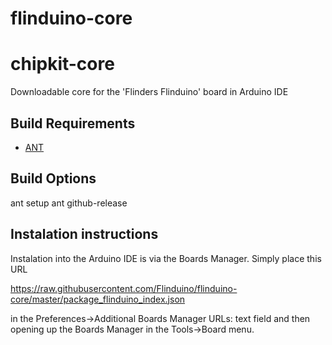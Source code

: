 # flinduino-core
# chipkit-core
Downloadable core for the 'Flinders Flinduino' board in Arduino IDE

## Build Requirements

* [ANT](http://ant.apache.org/)

## Build Options

ant setup
ant github-release


## Instalation instructions

Instalation into the Arduino IDE is via the Boards Manager. Simply place this URL

https://raw.githubusercontent.com/Flinduino/flinduino-core/master/package_flinduino_index.json

in the Preferences->Additional Boards Manager URLs: text field and then opening up the Boards Manager in the Tools->Board menu. 


